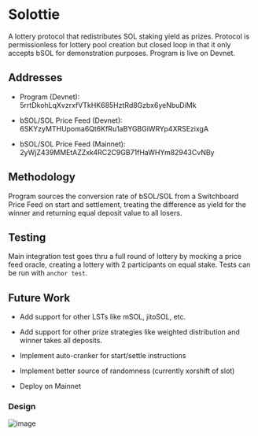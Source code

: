 # Solottie

A lottery protocol that redistributes SOL staking yield as prizes. Protocol is permissionless for lottery pool creation but closed loop in that it only accepts bSOL for demonstration purposes. Program is live on Devnet.

## Addresses

- Program (Devnet): 5rrtDkohLqXvzrxfVTkHK685HztRd8Gzbx6yeNbuDiMk

- bSOL/SOL Price Feed (Devnet): 6SKYzyMTHUpoma6Qt6KfRu1aBYGBGiWRYp4XRSEzixgA

- bSOL/SOL Price Feed (Mainnet): 2yWjZ439MMEtAZZxk4RC2C9GB71fHaWHYm82943CvNBy

## Methodology

Program sources the conversion rate of bSOL/SOL from a Switchboard Price Feed on start and settlement, treating the difference as yield for the winner and returning equal deposit value to all losers.

## Testing

Main integration test goes thru a full round of lottery by mocking a price feed oracle, creating a lottery with 2 participants on equal stake. Tests can be run with `anchor test`.

## Future Work

- Add support for other LSTs like mSOL, jitoSOL, etc.

- Add support for other prize strategies like weighted distribution and winner takes all deposits.

- Implement auto-cranker for start/settle instructions

- Implement better source of randomness (currently xorshift of slot)

- Deploy on Mainnet

### Design
![image](https://github.com/diegofigs/solottie/assets/12281609/067cc8b2-341a-41cb-bc72-0eaf351e2f85)

